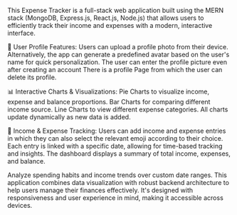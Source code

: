 This Expense Tracker is a full-stack web application built using the MERN stack (MongoDB, Express.js, React.js, Node.js) that allows users to efficiently track their income and expenses with a modern, interactive interface.

🔐 User Profile Features:
Users can upload a profile photo from their device.
Alternatively, the app can generate a predefined avatar based on the user's name for quick personalization.
The user can enter the profile picture even after creating an account 
There is a profile Page from which the user can delete its profile.

📊 Interactive Charts & Visualizations:
Pie Charts to visualize income, expense and balance proportions.
Bar Charts for comparing different income source.
Line Charts to view different expense categories.
All charts update dynamically as new data is added.

💸 Income & Expense Tracking:
Users can add income and expense entries in which they can also select the relevant emoji according to their choice.
Each entry is linked with a specific date, allowing for time-based tracking and insights.
The dashboard displays a summary of total income, expenses, and balance.


Analyze spending habits and income trends over custom date ranges.
This application combines data visualization with robust backend architecture to help users manage their finances effectively. It's designed with responsiveness and user experience in mind, making it accessible across devices.

